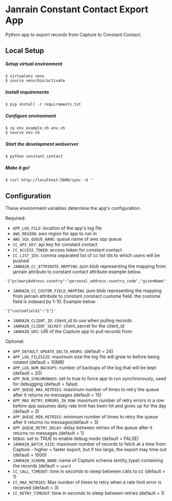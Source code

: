 Janrain Constant Contact Export App
===================================

Python app to export records from Capture to Constant Contact.


Local Setup
-----------


##### Setup virtual environment
    $ virtualenv venv
    $ source venv/bin/activate

##### Install requirements
    $ pip install -r requirements.txt

##### Configure environment
    $ cp env_example.sh env.sh
    $ source env.sh

##### Start the development webserver
    $ python constant_contact

##### Make it go!
    $ curl http://localhost:5000/sync -d ''


Configuration
-------------

These environment variables determine the app's configuration:

Required:
* `APP_LOG_FILE`: location of the app's log file
* `AWS_REGION`: aws region for app to run in
* `AWS_SQS_QUEUE_NAME`: queue name of aws sqs queue
* `CC_API_KEY`: api key for constant contact
* `CC_ACCESS_TOKEN`: access token for constant contact
* `CC_LIST_IDS`: comma separated list of cc list ids to which users will be pushed
* `JANRAIN_CC_ATTRIBUTE_MAPPING`: json blob representing the mapping from janrain attribute to constant contact attribute
example below.
```
'{"primaryAddress.country":"personal_address.country_code","givenName":"first_name","familyName":"last_name","primaryAddress.zip":"personal_address.postal_code","primaryAddress.stateAbbreviation":"personal_address.state_code","primaryAddress.zipPlus4":"personal_address.sub_postal_code","primaryAddress.mobile":"cell_phone","primaryAddress.city":"personal_address.city","primaryAddress.address2":"personal_address.line2","primaryAddress.address1":"personal_address.line1"}'
```
* `JANRAIN_CC_CUSTOM_FIELD_MAPPING`: json blob representing the mapping from janrain attribute to constant constact 
custome field. the custome field is indexed by 1-10. Example below
```
'{"customfield1":"1"}'
```
* `JANRAIN_CLIENT_ID`: client_id to use when pulling records
* `JANRAIN_CLIENT_SECRET`: client_secret for the client_id 
* `JANRAIN_URI`: URI of the Capture app to pull records from 

Optional:

* `APP_DEFAULT_UPDATE_DELTA_HOURS`: (default = 24)
* `APP_LOG_FILESIZE`: maximum size the log file will grow to before being rotated (default = 10MB)
* `APP_LOG_NUM_BACKUPS`: number of backups of the log that will be kept (default = 20)
* `APP_RUN_SYNCHRONOUS`: set to true to force app to run synchronously, used for debugging (default = false)
* `APP_QUEUE_MAX_RETRIES`: maximum number of times to retry the queue after it returns no messages (default = 15)
* `APP_MAX_RETRY_ERRORS_IN_ROW`: maximum number of retry errors in a row before app assumes daily rate limit has been hit and gives up for the day (default = 3)
* `APP_QUEUE_MIN_RETRIES`: minimum number of times to retry the queue after it returns no messages(default = 3)
* `APP_QUEUE_RETRY_DELAY`: delay between retries of the queue after it returns no messages (default = 1)
* `DEBUG`: set to TRUE to enable debug mode (default = FALSE)
* `JANRAIN_BATCH_SIZE`: maximum number of records to fetch at a time from Capture - higher = faster export, but if too large, the export may time out (default = 1000)
* `JANRAIN_SCHEMA_NAME`: name of Capture schema (entity_type) containing the records (default = `user`)
* `CC_CALL_TIMEOUT`: time in seconds to sleep between calls to cc (default = 1)
* `CC_MAX_RETRIES`: Max number of times to retry when a rate limit error is received (default = 3)
* `CC_RETRY_TIMEOUT`: time in seconds to sleep between retries (default = 1)

